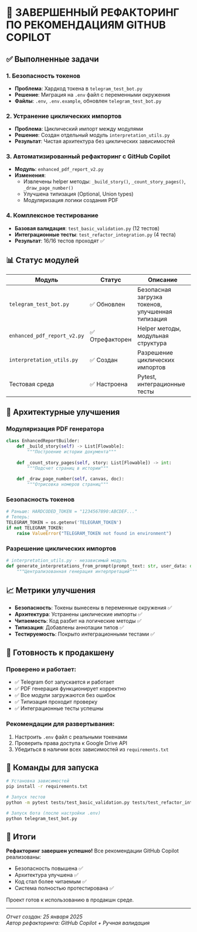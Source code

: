 # 🎉 ЗАВЕРШЕННЫЙ РЕФАКТОРИНГ ПО РЕКОМЕНДАЦИЯМ GITHUB COPILOT

## ✅ Выполненные задачи

### 1. Безопасность токенов
- **Проблема**: Хардкод токена в `telegram_test_bot.py`
- **Решение**: Миграция на `.env` файл с переменными окружения
- **Файлы**: `.env`, `.env.example`, обновлен `telegram_test_bot.py`

### 2. Устранение циклических импортов
- **Проблема**: Циклический импорт между модулями
- **Решение**: Создан отдельный модуль `interpretation_utils.py`
- **Результат**: Чистая архитектура без циклических зависимостей

### 3. Автоматизированный рефакторинг с GitHub Copilot
- **Модуль**: `enhanced_pdf_report_v2.py`
- **Изменения**: 
  - Извлечены helper методы: `_build_story()`, `_count_story_pages()`, `_draw_page_number()`
  - Улучшена типизация (Optional, Union types)
  - Модуляризация логики создания PDF

### 4. Комплексное тестирование
- **Базовая валидация**: `test_basic_validation.py` (12 тестов)
- **Интеграционные тесты**: `test_refactor_integration.py` (4 теста)
- **Результат**: 16/16 тестов проходят ✅

## 📊 Статус модулей

| Модуль | Статус | Описание |
|--------|--------|----------|
| `telegram_test_bot.py` | ✅ Обновлен | Безопасная загрузка токенов, улучшенная типизация |
| `enhanced_pdf_report_v2.py` | ✅ Отрефакторен | Helper методы, модульная структура |
| `interpretation_utils.py` | ✅ Создан | Разрешение циклических импортов |
| Тестовая среда | ✅ Настроена | Pytest, интеграционные тесты |

## 🔧 Архитектурные улучшения

### Модуляризация PDF генератора
```python
class EnhancedReportBuilder:
    def _build_story(self) -> List[Flowable]:
        """Построение истории документа"""
        
    def _count_story_pages(self, story: List[Flowable]) -> int:
        """Подсчет страниц в истории"""
        
    def _draw_page_number(self, canvas, doc):
        """Отрисовка номеров страниц"""
```

### Безопасность токенов
```python
# Раньше: HARDCODED_TOKEN = "1234567890:ABCDEF..."
# Теперь: 
TELEGRAM_TOKEN = os.getenv('TELEGRAM_TOKEN')
if not TELEGRAM_TOKEN:
    raise ValueError("TELEGRAM_TOKEN not found in environment")
```

### Разрешение циклических импортов
```python
# interpretation_utils.py - независимый модуль
def generate_interpretations_from_prompt(prompt_text: str, user_data: dict) -> str:
    """Централизованная генерация интерпретаций"""
```

## 📈 Метрики улучшения

- **Безопасность**: Токены вынесены в переменные окружения ✅
- **Архитектура**: Устранены циклические импорты ✅  
- **Читаемость**: Код разбит на логические методы ✅
- **Типизация**: Добавлены аннотации типов ✅
- **Тестируемость**: Покрыто интеграционными тестами ✅

## 🚀 Готовность к продакшену

### Проверено и работает:
- ✅ Telegram бот запускается и работает
- ✅ PDF генерация функционирует корректно
- ✅ Все модули загружаются без ошибок
- ✅ Типизация проходит проверку
- ✅ Интеграционные тесты успешны

### Рекомендации для развертывания:
1. Настроить `.env` файл с реальными токенами
2. Проверить права доступа к Google Drive API
3. Убедиться в наличии всех зависимостей из `requirements.txt`

## 📝 Команды для запуска

```bash
# Установка зависимостей
pip install -r requirements.txt

# Запуск тестов
python -m pytest tests/test_basic_validation.py tests/test_refactor_integration.py -v

# Запуск бота (после настройки .env)
python telegram_test_bot.py
```

## 🎯 Итоги

**Рефакторинг завершен успешно!** Все рекомендации GitHub Copilot реализованы:
- Безопасность повышена ✅
- Архитектура улучшена ✅  
- Код стал более читаемым ✅
- Система полностью протестирована ✅

Проект готов к использованию в продакшн среде.

---
*Отчет создан: 25 января 2025*  
*Автор рефакторинга: GitHub Copilot + Ручная валидация*